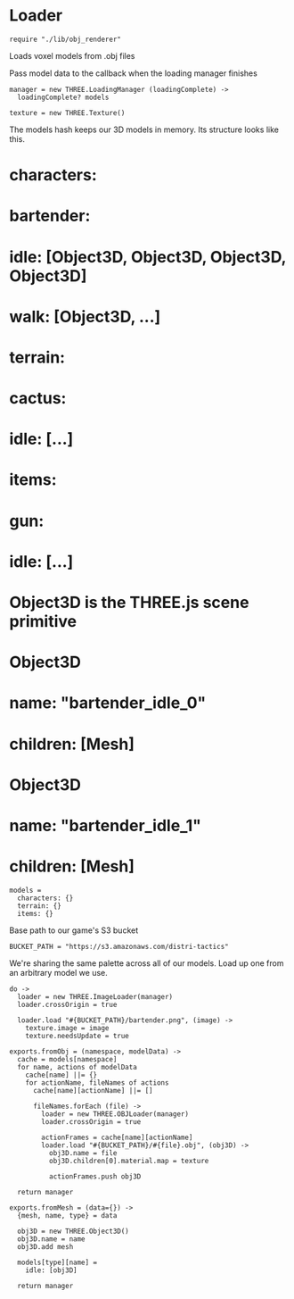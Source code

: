 Loader
======

    require "./lib/obj_renderer"

Loads voxel models from .obj files

Pass model data to the callback when the loading manager finishes

    manager = new THREE.LoadingManager (loadingComplete) ->
      loadingComplete? models

    texture = new THREE.Texture()

The models hash keeps our 3D models in memory.
Its structure looks like this.

# characters:
#   bartender:
#     idle: [Object3D, Object3D, Object3D, Object3D]
#   walk: [Object3D, ...]
# terrain:
#   cactus:
#     idle: [...]
# items:
#   gun:
#     idle: [...]
#
# Object3D is the THREE.js scene primitive
# Object3D
#   name: "bartender_idle_0"
#   children: [Mesh]
#
# Object3D
#   name: "bartender_idle_1"
#   children: [Mesh]

    models =
      characters: {}
      terrain: {}
      items: {}

Base path to our game's S3 bucket

    BUCKET_PATH = "https://s3.amazonaws.com/distri-tactics"

We're sharing the same palette across all of our models.
Load up one from an arbitrary model we use.

    do ->
      loader = new THREE.ImageLoader(manager)
      loader.crossOrigin = true

      loader.load "#{BUCKET_PATH}/bartender.png", (image) ->
        texture.image = image
        texture.needsUpdate = true

    exports.fromObj = (namespace, modelData) ->
      cache = models[namespace]
      for name, actions of modelData
        cache[name] ||= {}
        for actionName, fileNames of actions
          cache[name][actionName] ||= []

          fileNames.forEach (file) ->
            loader = new THREE.OBJLoader(manager)
            loader.crossOrigin = true

            actionFrames = cache[name][actionName]
            loader.load "#{BUCKET_PATH}/#{file}.obj", (obj3D) ->
              obj3D.name = file
              obj3D.children[0].material.map = texture

              actionFrames.push obj3D

      return manager

    exports.fromMesh = (data={}) ->
      {mesh, name, type} = data

      obj3D = new THREE.Object3D()
      obj3D.name = name
      obj3D.add mesh

      models[type][name] =
        idle: [obj3D]

      return manager
